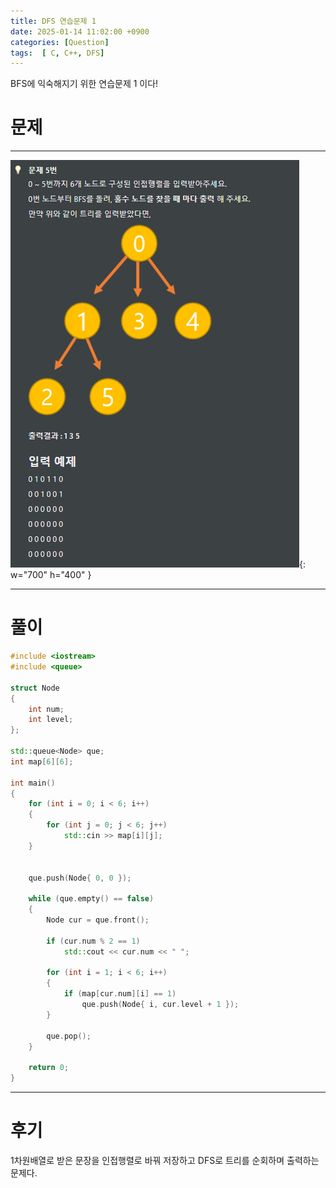 ```yaml
---
title: DFS 연습문제 1
date: 2025-01-14 11:02:00 +0900
categories: [Question]  
tags:  [ C, C++, DFS]
---
```


BFS에 익숙해지기 위한 연습문제 1 이다!

# 문제   
---------------------------------------
![Desktop View](/assets/img/bfs1.png){: w="700" h="400" }

---------------------------------------

# 풀이

```c++
#include <iostream>
#include <queue>

struct Node
{
    int num;
    int level;
};

std::queue<Node> que;
int map[6][6];

int main()
{
    for (int i = 0; i < 6; i++)
    {
        for (int j = 0; j < 6; j++)
            std::cin >> map[i][j];
    }
        

    que.push(Node{ 0, 0 });

    while (que.empty() == false)
    {
        Node cur = que.front();

        if (cur.num % 2 == 1)
            std::cout << cur.num << " ";

        for (int i = 1; i < 6; i++)
        {
            if (map[cur.num][i] == 1)
                que.push(Node{ i, cur.level + 1 });
        }

        que.pop();
    }

    return 0;
}
```
---------------------------------------

# 후기

1차원배열로 받은 문장을 인접행렬로 바꿔 저장하고 DFS로 트리를 순회하며 출력하는 문제다.


